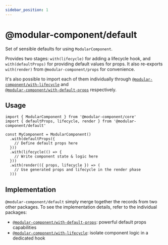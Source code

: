 ```yaml
---
sidebar_position: 1
---
```


# @modular-component/default

Set of sensible defaults for using `ModularComponent`. 

Provides two stages: `with(lifecycle)` for adding a lifecycle hook, and `with(defaultProps)` for
providing default values for props. It also re-exports `with(render)` from `@modular-component/props` for convenience.

It's also possible to import each of them individually through [`@modular-component/with-lifecycle`](./with-lifecycle.md)
and <br /> [`@modular-component/with-default-props`](./with-default-props.md) respectively.

## Usage

```tsx
import { ModularComponent } from '@modular-component/core'
import { defaultProps, lifecycle, render } from '@modular-component/default'

const MyComponent = ModularComponent()
  .with(defaultProps({
    // Define default props here
  }))
  .with(lifecycle(() => {
    // Write component state & logic here
  }))
  .with(render(({ props, lifecycle }) => (
    // Use generated props and lifecycle in the render phase
  )))
```

## Implementation

`@modular-component/default` simply merge together the records from two other packages. To see the implementation
details, refer to the individual packages:

* [`@modular-component/with-default-props`](./with-default-props.md): powerful default props capabilities
* [`@modular-component/with-lifecycle`](./with-lifecycle.md): isolate component logic in a dedicated hook
